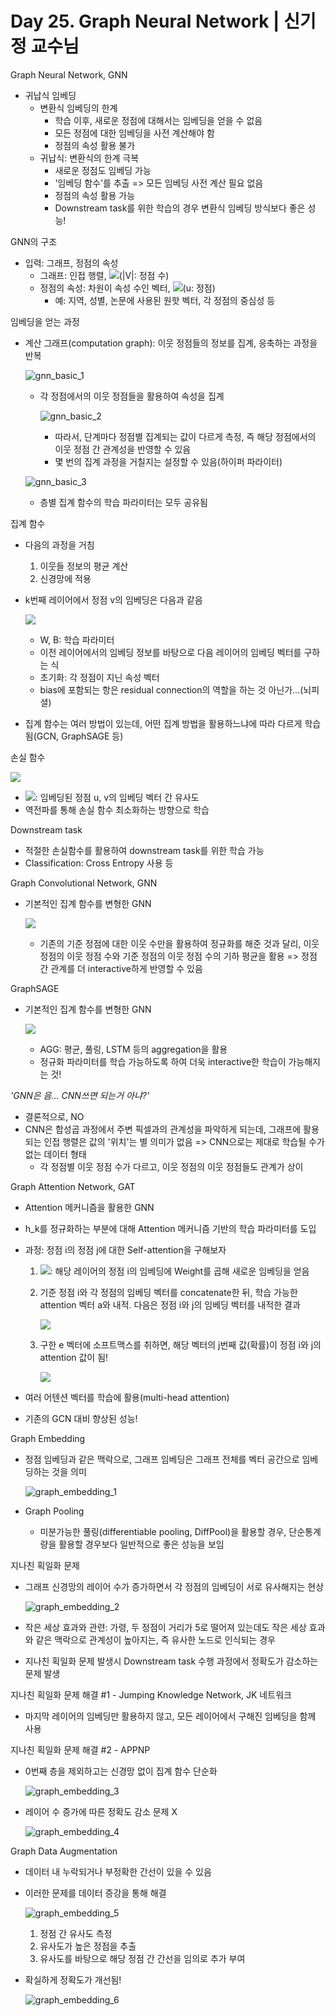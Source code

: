 # Day 25. Graph Neural Network | 신기정 교수님

Graph Neural Network, GNN

- 귀납식 임베딩
  - 변환식 임베딩의 한계
    - 학습 이후, 새로운 정점에 대해서는 임베딩을 얻을 수 없음
    - 모든 정점에 대한 임베딩을 사전 계산해야 함
    - 정점의 속성 활용 불가
  - 귀납식: 변환식의 한계 극복
    - 새로운 정점도 임베딩 가능
    - '임베딩 함수'를 추출 => 모든 임베딩 사전 계산 필요 없음
    - 정점의 속성 활용 가능
    - Downstream task를 위한 학습의 경우 변환식 임베딩 방식보다 좋은 성능!

GNN의 구조

- 입력: 그래프, 정점의 속성
  - 그래프: 인접 행렬, ![](https://render.githubusercontent.com/render/math?math=%5Cdisplaystyle+A_%7B%7CV%7C+%5Ctimes+%7CV%7C%7D)(|V|: 정점 수)
  - 정점의 속성: 차원이 속성 수인 벡터, ![](https://render.githubusercontent.com/render/math?math=%5Cdisplaystyle+X_%7Bu%7D)(u: 정점)
    - 예: 지역, 성별, 논문에 사용된 원핫 벡터, 각 정점의 중심성 등

임베딩을 얻는 과정

- 계산 그래프(computation graph): 이웃 정점들의 정보를 집계, 응축하는 과정을 반복

  ![gnn_basic_1](https://github.com/iloveslowfood/iloveTIL/blob/main/boostcamp_ai/etc/images/week05/gnn_basic_1.jpg?raw=true)

  - 각 정점에서의 이웃 정점들을 활용하여 속성을 집계

    ![gnn_basic_2](https://github.com/iloveslowfood/iloveTIL/blob/main/boostcamp_ai/etc/images/week05/gnn_basic_2.jpg?raw=true)

    - 따라서, 단계마다 정점별 집계되는 값이 다르게 측정, 즉 해당 정점에서의 이웃 정점 간 관계성을 반영할 수 있음
    - 몇 번의 집계 과정을 거칠지는 설정할 수 있음(하이퍼 파라이터)

  ![gnn_basic_3](https://github.com/iloveslowfood/iloveTIL/blob/main/boostcamp_ai/etc/images/week05/gnn_basic_3.jpg?raw=true)

  - 층별 집계 함수의 학습 파라미터는 모두 공유됨

집계 함수

- 다음의 과정을 거침

  1. 이웃들 정보의 평균 계산
  2. 신경망에 적용

- k번째 레이어에서 정점 v의 임베딩은 다음과 같음

  ![](https://render.githubusercontent.com/render/math?math=%5Cdisplaystyle+h_%7Bv%7D%5E%7Bk%7D+%3D+%5Csigma+%28W_%7Bk%7D+%5Csum_%7Bu+%5Cin+N%28v%29%7D+%5Cfrac+%7Bh_%7Bv%7D%5E%7Bk-1%7D%7D+%7B%7CN%28v%29%7C%7D+%2B+B_%7Bk%7Dh_%7Bv%7D%5E%7Bk-1%7D%29%2C+h_%7Bv%7D%5E0+%3D+x_%7Bv%7D)

  - W, B: 학습 파라미터
  - 이전 레이어에서의 임베딩 정보를 바탕으로 다음 레이어의 임베딩 벡터를 구하는 식
  - 초기화: 각 정점이 지닌 속성 벡터
  - bias에 포함되는 항은 residual connection의 역할을 하는 것 아닌가...(뇌피셜)

- 집계 함수는 여러 방법이 있는데, 어떤 집계 방법을 활용하느냐에 따라 다르게 학습됨(GCN, GraphSAGE 등)

손실 함수

![](https://render.githubusercontent.com/render/math?math=%5Cdisplaystyle+L+%3D+%5Csum+_%7B%28u%2C+v%29+%5Cin+V+%5Ctimes+V%7D+%7C%7C+z_%7Bu%7D%5E%7B%5Cintercal%7Dz_%7Bv%7D+-+A_%7Bu%2C+v%7D%7C%7C%5E%7B2%7D)

- ![](https://render.githubusercontent.com/render/math?math=%5Cdisplaystyle+z_%7Bu%7D%5E%7B%5Cintercal%7Dz_%7Bv%7D): 임베딩된 정점 u, v의 임베딩 벡터 간 유사도
- 역전파를 통해 손실 함수 최소화하는 방향으로 학습

Downstream task

- 적절한 손실함수를 활용하여 downstream task를 위한 학습 가능
- Classification: Cross Entropy 사용 등

Graph Convolutional Network, GNN

- 기본적인 집계 함수를 변형한 GNN

  ![](https://render.githubusercontent.com/render/math?math=%5Cdisplaystyle+h_%7Bv%7D%5E%7Bk%7D+%3D+%5Csigma%28W_%7Bk%7D+%5Csum_%7Bu+%5Cin+N%28v%29+%5Ccup+v%7D+%5Cfrac+%7Bh_%7Bu%7D%5E%7Bk-1%7D%7D+%7B%5Csqrt+%7B%7CN%28u%29%7C%7CN%28v%29%7C%7D+%7D%29%2C+h_%7Bv%7D%5E%7B0%7D+%3D+x_%7Bv%7D)

  - 기존의 기준 정점에 대한 이웃 수만을 활용하여 정규화를 해준 것과 달리, 이웃 정점의 이웃 정점 수와 기준 정점의 이웃 정점 수의 기하 평균을 활용 => 정점 간 관계를 더 interactive하게 반영할 수 있음

GraphSAGE

- 기본적인 집계 함수를 변형한 GNN

  ![](https://render.githubusercontent.com/render/math?math=%5Cdisplaystyle+h_%7Bv%7D%5E%7Bk%7D+%3D+%5Csigma%28%5BW_%7Bk%7D+%5Ccdot+AGG%28%5C%7Bh_%7Bu%7D%5E%7Bk-1%7D%2C+%5Cforall+%7Bu%7D+%5Cin+N%28v%29%5C%7D%29%5D%29)

  - AGG: 평균, 풀링, LSTM 등의 aggregation을 활용
  - 정규화 파라미터를 학습 가능하도록 하여 더욱 interactive한 학습이 가능해지는 것!

*'GNN은 음... CNN쓰면 되는거 아냐?'*

- 결론적으로, NO
- CNN은 합성곱 과정에서 주변 픽셀과의 관계성을 파악하게 되는데, 그래프에 활용되는 인접 행렬은 값의 '위치'는 별 의미가 없음 => CNN으로는 제대로 학습될 수가 없는 데이터 형태
  - 각 정점별 이웃 정점 수가 다르고, 이웃 정점의 이웃 정점들도 관계가 상이

Graph Attention Network, GAT

- Attention 메커니즘을 활용한 GNN

- h_k를 정규화하는 부분에 대해 Attention 메커니즘 기반의 학습 파라미터를 도입

- 과정: 정점 i의 정점 j에 대한 Self-attention을 구해보자

  1. ![](https://render.githubusercontent.com/render/math?math=%5Cdisplaystyle+%5Ctilde%7Bh_%7Bi%7D%7D+%3D+h_%7Bi%7DW): 해당 레이어의 정점 i의 임베딩에 Weight를 곱해 새로운 임베딩을 얻음

  2. 기준 정점 i와 각 정점의 임베딩 벡터를 concatenate한 뒤, 학습 가능한 attention 벡터 a와 내적. 다음은 정점 i와 j의 임베딩 벡터를 내적한 결과

     ![](https://render.githubusercontent.com/render/math?math=%5Cdisplaystyle+e_%7Bij%7D+%3D+a%5E%7B%5Cintercal%7D%5BCONAT%28%5Ctilde%7Bh_%7Bi%7D%7D%2C++%5Ctilde%7Bh_%7Bj%7D%7D%29%5D)

  3. 구한 e 벡터에 소프트맥스를 취하면, 해당 벡터의 j번째 값(확률)이 정점 i와 j의 attention 값이 됨!

     ![](https://render.githubusercontent.com/render/math?math=%5Cdisplaystyle+%5Calpha_%7Bij%7D+%3D+softmax_%7Bj%7D%28e_%7Bij%7D%29+%3D+%5Cfrac+%7Bexp%28e_%7Bij%7D%29%7D+%7B%5Csum_%7Bk+%5Cin+N_%7Bi%7D%7D+exp%28e_%7Bik%7D%29%7D)

- 여러 어텐션 벡터를 학습에 활용(multi-head attention)
- 기존의 GCN 대비 향상된 성능!

Graph Embedding

- 정점 임베딩과 같은 맥락으로, 그래프 임베딩은 그래프 전체를 벡터 공간으로 임베딩하는 것을 의미

  ![graph_embedding_1](https://github.com/iloveslowfood/iloveTIL/blob/main/boostcamp_ai/etc/images/week05/graph_embedding_1.jpg?raw=true)

- Graph Pooling

  - 미분가능한 풀링(differentiable pooling, DiffPool)을 활용할 경우, 단순통계량을 활용할 경우보다 일반적으로 좋은 성능을 보임



지나친 획일화 문제

- 그래프 신경망의 레이어 수가 증가하면서 각 정점의 임베딩이 서로 유사해지는 현상

  ![graph_embedding_2](https://github.com/iloveslowfood/iloveTIL/blob/main/boostcamp_ai/etc/images/week05/graph_embedding_2.jpg?raw=true)

- 작은 세상 효과와 관련: 가령, 두 정점이 거리가 5로 떨어져 있는데도 작은 세상 효과와 같은 맥락으로 관계성이 높아지는, 즉 유사한 노드로 인식되는 경우

- 지나친 획일화 문제 발생시 Downstream task 수행 과정에서 정확도가 감소하는 문제 발생

  

지나친 획일화 문제 해결 #1 - Jumping Knowledge Network, JK 네트워크

- 마지막 레이어의 임베딩만 활용하지 않고, 모든 레이어에서 구해진 임베딩을 함께 사용

  

지나친 획일화 문제 해결 #2 - APPNP

- 0번째 층을 제외하고는 신경망 없이 집계 함수 단순화

  ![graph_embedding_3](https://github.com/iloveslowfood/iloveTIL/blob/main/boostcamp_ai/etc/images/week05/graph_embedding_3.jpg?raw=true)

- 레이어 수 증가에 따른 정확도 감소 문제 X

  ![graph_embedding_4](https://github.com/iloveslowfood/iloveTIL/blob/main/boostcamp_ai/etc/images/week05/graph_embedding_4.jpg?raw=true)

Graph Data Augmentation

- 데이터 내 누락되거나 부정확한 간선이 있을 수 있음

- 이러한 문제를 데이터 증강을 통해 해결

  ![graph_embedding_5](https://github.com/iloveslowfood/iloveTIL/blob/main/boostcamp_ai/etc/images/week05/graph_embedding_5.jpg?raw=true)

  1. 정점 간 유사도 측정
  2. 유사도가 높은 정점을 추출
  3. 유사도를 바탕으로 해당 정점 간 간선을 임의로 추가 부여

- 확실하게 정확도가 개선됨!

  ![graph_embedding_6](https://github.com/iloveslowfood/iloveTIL/blob/main/boostcamp_ai/etc/images/week05/graph_embedding_6.jpg?raw=true)